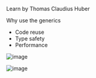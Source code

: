 Learn by Thomas Claudius Huber

Why use the generics
+ Code reuse
+ Type safety
+ Performance


![image](https://user-images.githubusercontent.com/22677953/184493573-07a89bf7-d97b-4516-9aea-e4773d9c9e42.png)


![image](https://user-images.githubusercontent.com/22677953/184534888-3516ad5c-f408-426a-821d-6b4a75e849c6.png)
